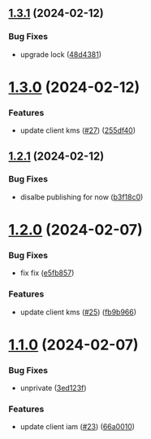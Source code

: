 ## [1.3.1](https://github.com/affinidi/sdk/compare/@affinidi/test-sdk-client-iam-v1.3.0...@affinidi/test-sdk-client-iam-v1.3.1) (2024-02-12)


### Bug Fixes

* upgrade lock ([48d4381](https://github.com/affinidi/sdk/commit/48d4381997af25830e261bd6eadff1803acf0094))

# [1.3.0](https://github.com/affinidi/sdk/compare/@affinidi/test-sdk-client-iam-v1.2.1...@affinidi/test-sdk-client-iam-v1.3.0) (2024-02-12)


### Features

* update client kms ([#27](https://github.com/affinidi/sdk/issues/27)) ([255df40](https://github.com/affinidi/sdk/commit/255df40f4be3e3a0fe6a1703f8ff5947b04869d7))

## [1.2.1](https://github.com/affinidi/sdk/compare/@affinidi/test-sdk-client-iam-v1.2.0...@affinidi/test-sdk-client-iam-v1.2.1) (2024-02-12)


### Bug Fixes

* disalbe publishing for now ([b3f18c0](https://github.com/affinidi/sdk/commit/b3f18c0387b654e12bb93e05e3848e4fa8ea3995))

# [1.2.0](https://github.com/affinidi/sdk/compare/@affinidi/test-sdk-client-iam-v1.1.0...@affinidi/test-sdk-client-iam-v1.2.0) (2024-02-07)


### Bug Fixes

* fix fix ([e5fb857](https://github.com/affinidi/sdk/commit/e5fb85735d2f1b5f1d038a7f9248bc00d0bf109c))


### Features

* update client kms ([#25](https://github.com/affinidi/sdk/issues/25)) ([fb9b966](https://github.com/affinidi/sdk/commit/fb9b966b1e0f278f5f673ba78c8f270606ad7398))

# [1.1.0](https://github.com/affinidi/sdk/compare/@affinidi/test-sdk-client-iam-v1.0.4...@affinidi/test-sdk-client-iam-v1.1.0) (2024-02-07)


### Bug Fixes

* unprivate ([3ed123f](https://github.com/affinidi/sdk/commit/3ed123f615e6c59f55fb8abbd6de258da200caa0))


### Features

* update client iam ([#23](https://github.com/affinidi/sdk/issues/23)) ([66a0010](https://github.com/affinidi/sdk/commit/66a001014dea0d582512cd5d005da1e49438a165))

